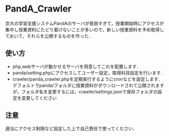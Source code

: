 # PandA_Crawler
京大の学習支援システムPandAのサーバが貧弱すぎて，授業開始時にアクセスが集中し授業資料にたどり着けないことが多いので，新しい授業資料を予め取得しておいて，それらを公開するものを作った．

## 使い方
 - php,webサーバが動かせるサーバを用意してこれを配置します．  
 - panda/setting.phpにアクセスしてユーザー設定，取得科目設定を行います.  
 - crawler/panda_crawler.phpを定期実行するようにcronなどを設定します．  
デフォルトでpanda/フォルダに授業資料がダウンロードされて公開されますが，フォルダ名を変更するには，crawler/settings.jsonで保存フォルダの設定を変更してください

## 注意
適当にアクセス制限など設定した上で自己責任で使ってください．
